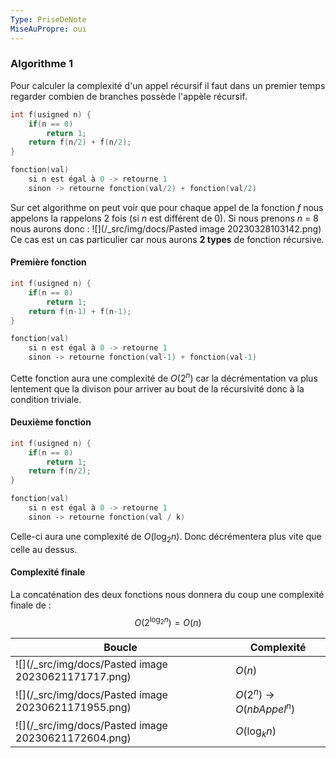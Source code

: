 ```yaml
---
Type: PriseDeNote
MiseAuPropre: oui
---
```


### Algorithme 1
Pour calculer la complexité d'un appel récursif il faut dans un premier temps regarder combien de branches possède l'appèle récursif.
```cpp
int f(usigned n) {
	if(n == 0)
		return 1;
	return f(n/2) + f(n/2);
}

fonction(val)
	si n est égal à 0 -> retourne 1
	sinon -> retourne fonction(val/2) + fonction(val/2)
```
Sur cet algorithme on peut voir que pour chaque appel de la fonction *f* nous appelons la rappelons 2 fois (si *n* est différent de 0). Si nous prenons *n* = 8 nous aurons donc :
![](/_src/img/docs/Pasted image 20230328103142.png)
Ce cas est un cas particulier car nous aurons **2 types** de fonction récursive. 
#### Première fonction
```cpp
int f(usigned n) {
	if(n == 0)
		return 1;
	return f(n-1) + f(n-1);
}

fonction(val)
	si n est égal à 0 -> retourne 1
	sinon -> retourne fonction(val-1) + fonction(val-1)
```
Cette fonction aura une complexité de $O(2^n)$ car la décrémentation va plus lentement que la divison pour arriver au bout de la récursivité donc à la condition triviale.
#### Deuxième fonction
```cpp
int f(usigned n) { 
	if(n == 0) 
		return 1; 
	return f(n/2); 
}

fonction(val)
	si n est égal à 0 -> retourne 1
	sinon -> retourne fonction(val / k)	
```
Celle-ci aura une complexité de $O(\log_{2}n)$. Donc décrémentera plus vite que celle au dessus.

#### Complexité finale
La concaténation des deux fonctions nous donnera du coup une complexité finale de :
$$ O(2^{\log_{2}n}) = O(n)$$

| Boucle                               | Complexité                 |
| ------------------------------------ | -------------------------- |
| ![](/_src/img/docs/Pasted image 20230621171717.png) | $O(n)$                     |
| ![](/_src/img/docs/Pasted image 20230621171955.png) | $O(2^n)$ -> $O(nbAppel^n)$ |
| ![](/_src/img/docs/Pasted image 20230621172604.png) | $O(\log_{k}n)$          |

